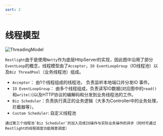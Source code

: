```yaml
---
sort: 2
---
```


# 线程模型

![ThreadingModel](../../../img/threading_model.png)

`Restlight`由于是使用`Netty`作为底层HttpServer的实现，因此图中沿用了部分`EventLoop`的概念，线程模型由了`Acceptor`，`IO EventLoopGroup`（IO线程池）以及`Biz ThreadPool`（业务线程池）组成。

- `Acceptor`： 由1个线程组成的线程池， 负责监听本地端口并分发IO 事件。
- `IO EventLoopGroup`： 由多个线程组成，负责读写IO数据(对应图中的`read()`和`write()`)以及HTTP协议的编解码和分发到业务线程池的工作。
- `Biz Scheduler`：负责执行真正的业务逻辑（大多为Controller中的业务处理，拦截器等）。
- `Custom Scheduler`: 自定义线程池

```tip
通过第三个线程池`Biz Scheduler`的加入完成IO操作与实际业务操作的异步（同时可通过Restlight的线程调度功能随意调度）
```
